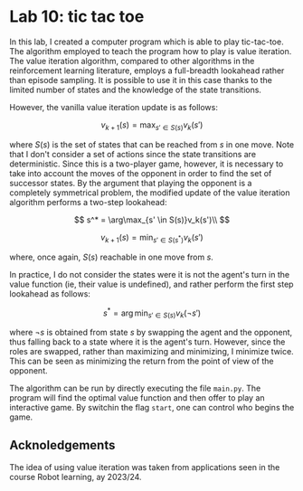 # Lab 10: tic tac toe
In this lab, I created a computer program which is able to play tic-tac-toe.
The algorithm employed to teach the program how to play is value iteration.
The value iteration algorithm, compared to other algorithms in the reinforcement learning literature, employs a full-breadth lookahead rather than episode sampling.
It is possible to use it in this case thanks to the limited number of states and the knowledge of the state transitions.

However, the vanilla value iteration update is as follows:

$$
    v_{k+1}(s) = \max_{s' \in S(s)} v_k(s')
$$

where $S(s)$ is the set of states that can be reached from $s$ in one move.
Note that I don't consider a set of actions since the state transitions are deterministic.
Since this is a two-player game, however, it is necessary to take into account the moves of the opponent in order to find the set of successor states.
By the argument that playing the opponent is a completely symmetrical problem, the modified update of the value iteration algorithm performs a two-step lookahead:

$$
    s^* = \arg\max_{s' \in S(s)}v_k(s')\\
$$

$$
    v_{k+1}(s) = \min_{s' \in S(s^*)}v_k(s')
$$

where, once again, $S(s)$ reachable in one move from $s$.

In practice, I do not consider the states were it is not the agent's turn in the value function (ie, their value is undefined), and rather perform the first step lookahead as follows:

$$
    s^* = \arg\min_{s' \in S(s)}v_k(\neg s')
$$

where $\neg s$ is obtained from state $s$ by swapping the agent and the opponent, thus falling back to a state where it is the agent's turn.
However, since the roles are swapped, rather than maximizing and minimizing, I minimize twice.
This can be seen as minimizing the return from the point of view of the opponent.

The algorithm can be run by directly executing the file `main.py`.
The program will find the optimal value function and then offer to play an interactive game.
By switchin the flag `start`, one can control who begins the game.

## Acknoledgements
The idea of using value iteration was taken from applications seen in the course Robot learning, ay 2023/24.